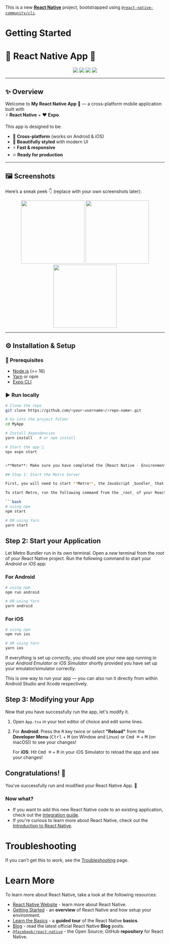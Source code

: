 This is a new [**React Native**](https://reactnative.dev) project, bootstrapped using [`@react-native-community/cli`](https://github.com/react-native-community/cli).

# Getting Started


# 📱 React Native App 🚀

<div align="center">
  <img src="https://img.shields.io/badge/React_Native-0.74-blue?style=for-the-badge&logo=react" />
  <img src="https://img.shields.io/badge/Expo-Managed_Workflow-green?style=for-the-badge&logo=expo" />
  <img src="https://img.shields.io/badge/Platform-Android_|_iOS-orange?style=for-the-badge&logo=android" />
  <img src="https://img.shields.io/badge/Version-1.0.0-purple?style=for-the-badge" />
</div>

---

## ✨ Overview
Welcome to **My React Native App** 🎉 — a cross-platform mobile application built with  
⚡ **React Native** + ❤️ **Expo**.  

This app is designed to be:
- 📱 **Cross-platform** (works on Android & iOS)  
- 🎨 **Beautifully styled** with modern UI  
- ⚡ **Fast & responsive**  
- 🔥 **Ready for production**  

---

## 🖼️ Screenshots
Here’s a sneak peek 👇 (replace with your own screenshots later):

<div align="center">
  <img src="https://via.placeholder.com/250x500.png?text=Home+Screen" width="200" />
  <img src="https://via.placeholder.com/250x500.png?text=Login+Screen" width="200" />
  <img src="https://via.placeholder.com/250x500.png?text=Profile+Screen" width="200" />
</div>

---

## ⚙️ Installation & Setup

### 🔧 Prerequisites
- [Node.js](https://nodejs.org/) (>= 16)
- [Yarn](https://yarnpkg.com/) or npm
- [Expo CLI](https://docs.expo.dev/get-started/installation/)

### ▶️ Run locally
```bash
# Clone the repo
git clone https://github.com/<your-username>/<repo-name>.git

# Go into the project folder
cd MyApp

# Install dependencies
yarn install   # or npm install

# Start the app 🚀
npx expo start


>**Note**: Make sure you have completed the [React Native - Environment Setup](https://reactnative.dev/docs/environment-setup) instructions till "Creating a new application" step, before proceeding.

## Step 1: Start the Metro Server

First, you will need to start **Metro**, the JavaScript _bundler_ that ships _with_ React Native.

To start Metro, run the following command from the _root_ of your React Native project:

```bash
# using npm
npm start

# OR using Yarn
yarn start
```

## Step 2: Start your Application

Let Metro Bundler run in its _own_ terminal. Open a _new_ terminal from the _root_ of your React Native project. Run the following command to start your _Android_ or _iOS_ app:

### For Android

```bash
# using npm
npm run android

# OR using Yarn
yarn android
```

### For iOS

```bash
# using npm
npm run ios

# OR using Yarn
yarn ios
```

If everything is set up _correctly_, you should see your new app running in your _Android Emulator_ or _iOS Simulator_ shortly provided you have set up your emulator/simulator correctly.

This is one way to run your app — you can also run it directly from within Android Studio and Xcode respectively.

## Step 3: Modifying your App

Now that you have successfully run the app, let's modify it.

1. Open `App.tsx` in your text editor of choice and edit some lines.
2. For **Android**: Press the <kbd>R</kbd> key twice or select **"Reload"** from the **Developer Menu** (<kbd>Ctrl</kbd> + <kbd>M</kbd> (on Window and Linux) or <kbd>Cmd ⌘</kbd> + <kbd>M</kbd> (on macOS)) to see your changes!

   For **iOS**: Hit <kbd>Cmd ⌘</kbd> + <kbd>R</kbd> in your iOS Simulator to reload the app and see your changes!

## Congratulations! :tada:

You've successfully run and modified your React Native App. :partying_face:

### Now what?

- If you want to add this new React Native code to an existing application, check out the [Integration guide](https://reactnative.dev/docs/integration-with-existing-apps).
- If you're curious to learn more about React Native, check out the [Introduction to React Native](https://reactnative.dev/docs/getting-started).

# Troubleshooting

If you can't get this to work, see the [Troubleshooting](https://reactnative.dev/docs/troubleshooting) page.

# Learn More

To learn more about React Native, take a look at the following resources:

- [React Native Website](https://reactnative.dev) - learn more about React Native.
- [Getting Started](https://reactnative.dev/docs/environment-setup) - an **overview** of React Native and how setup your environment.
- [Learn the Basics](https://reactnative.dev/docs/getting-started) - a **guided tour** of the React Native **basics**.
- [Blog](https://reactnative.dev/blog) - read the latest official React Native **Blog** posts.
- [`@facebook/react-native`](https://github.com/facebook/react-native) - the Open Source; GitHub **repository** for React Native.
